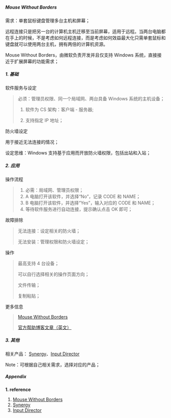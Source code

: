 ##### Mouse Without Borders 

需求：单套鼠标键盘管理多台主机和屏幕；

远程连接只是把另一台的计算机主机迁移至当前屏幕，适用于远程。当两台电脑都在手上的时候，不是考虑如何远程连接，而是考虑如何效益最大化只需单套鼠标和键盘就可以使用两台主机，拥有两倍的计算机资源。

Mouse Without Borders，由微软负责开发并且仅支持 Windows 系统，直接接近于扩展屏幕的功能需求；



##### 1. 基础

软件服务与设定

> 必须：管理员权限、同一个局域网、两台具备 Windows 系统的主机设备；
>
> 1.  软件为 CS 架构：客户端 - 服务器;
>
> 2. 支持指定 IP 地址；

防火墙设定

用于接近无法连接的情况；

设定思维：Windows 支持基于应用而开放防火墙权限，包括出站和入站；



##### 2. 应用

操作流程

> 1. 必需：局域网、管理员权限；
> 2. A 电脑打开该软件，并选择“No”，记录 CODE 和 NAME；
> 3. B 电脑打开该软件，并选择“Yes”，输入对应的 CODE 和 NAME；
> 4. 等待软件服务进行自动连接，提示确认点击 OK 即可；

故障排除

> 无法连接：设定相关的防火墙；
>
> 无法安装：管理权限和防火墙设定；

操作

> 最高支持 4 台设备；
>
> 可以自行选择相关的操作页面方向；
>
> 文件传输；
>
> 复制粘贴；

更多信息

> [Mouse Without Borders](https://answers.microsoft.com/en-us/windows/forum/windows_10-start/mouse-without-borders-mousewithoutborders/0523308d-3406-4273-b86e-bef28aa6b50d?auth=1)
>
> [官方帮助博客文章（英文）](https://www.pcworld.com/article/3258833/hands-on-how-one-mouse-can-control-multiple-pcs-with-microsofts-mouse-without-borders-app.html)



##### 3. 其他

相关产品： [Synergy](https://www.appinn.com/synergy/)、[Input Director](https://www.appinn.com/input-director/) 

Note：可根据自己相关需求，选择对应的产品；



##### Appendix

**1. reference**

1. [Mouse Without Borders](https://answers.microsoft.com/en-us/windows/forum/windows_10-start/mouse-without-borders-mousewithoutborders/0523308d-3406-4273-b86e-bef28aa6b50d?auth=1)
2.  [Synergy](https://www.appinn.com/synergy/)
3. [Input Director](https://www.appinn.com/input-director/) 

